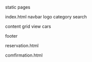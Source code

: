 
static pages

index.html
navbar
 logo category search

content
 grid view cars

footer

reservation.html


comfirmation.html